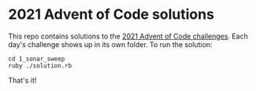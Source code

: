 # 2021 Advent of Code solutions

This repo contains solutions to the [2021 Advent of Code challenges](https://adventofcode.com). Each day's challenge shows up in its own folder. To run the solution:

    cd 1_sonar_sweep
    ruby ./solution.rb

That's it!
